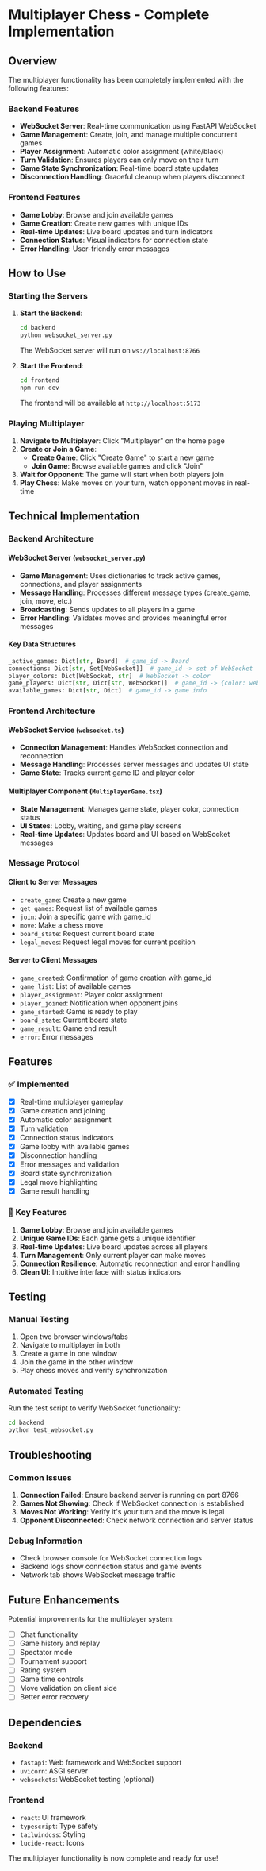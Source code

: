 # Multiplayer Chess - Complete Implementation

## Overview

The multiplayer functionality has been completely implemented with the following features:

### Backend Features
- **WebSocket Server**: Real-time communication using FastAPI WebSocket
- **Game Management**: Create, join, and manage multiple concurrent games
- **Player Assignment**: Automatic color assignment (white/black)
- **Turn Validation**: Ensures players can only move on their turn
- **Game State Synchronization**: Real-time board state updates
- **Disconnection Handling**: Graceful cleanup when players disconnect

### Frontend Features
- **Game Lobby**: Browse and join available games
- **Game Creation**: Create new games with unique IDs
- **Real-time Updates**: Live board updates and turn indicators
- **Connection Status**: Visual indicators for connection state
- **Error Handling**: User-friendly error messages

## How to Use

### Starting the Servers

1. **Start the Backend**:
   ```bash
   cd backend
   python websocket_server.py
   ```
   The WebSocket server will run on `ws://localhost:8766`

2. **Start the Frontend**:
   ```bash
   cd frontend
   npm run dev
   ```
   The frontend will be available at `http://localhost:5173`

### Playing Multiplayer

1. **Navigate to Multiplayer**: Click "Multiplayer" on the home page
2. **Create or Join a Game**:
   - **Create Game**: Click "Create Game" to start a new game
   - **Join Game**: Browse available games and click "Join"
3. **Wait for Opponent**: The game will start when both players join
4. **Play Chess**: Make moves on your turn, watch opponent moves in real-time

## Technical Implementation

### Backend Architecture

#### WebSocket Server (`websocket_server.py`)
- **Game Management**: Uses dictionaries to track active games, connections, and player assignments
- **Message Handling**: Processes different message types (create_game, join, move, etc.)
- **Broadcasting**: Sends updates to all players in a game
- **Error Handling**: Validates moves and provides meaningful error messages

#### Key Data Structures
```python
_active_games: Dict[str, Board]  # game_id -> Board
connections: Dict[str, Set[WebSocket]]  # game_id -> set of WebSocket
player_colors: Dict[WebSocket, str]  # WebSocket -> color
game_players: Dict[str, Dict[str, WebSocket]]  # game_id -> {color: websocket}
available_games: Dict[str, Dict]  # game_id -> game info
```

### Frontend Architecture

#### WebSocket Service (`websocket.ts`)
- **Connection Management**: Handles WebSocket connection and reconnection
- **Message Handling**: Processes server messages and updates UI state
- **Game State**: Tracks current game ID and player color

#### Multiplayer Component (`MultiplayerGame.tsx`)
- **State Management**: Manages game state, player color, connection status
- **UI States**: Lobby, waiting, and game play screens
- **Real-time Updates**: Updates board and UI based on WebSocket messages

### Message Protocol

#### Client to Server Messages
- `create_game`: Create a new game
- `get_games`: Request list of available games
- `join`: Join a specific game with game_id
- `move`: Make a chess move
- `board_state`: Request current board state
- `legal_moves`: Request legal moves for current position

#### Server to Client Messages
- `game_created`: Confirmation of game creation with game_id
- `game_list`: List of available games
- `player_assignment`: Player color assignment
- `player_joined`: Notification when opponent joins
- `game_started`: Game is ready to play
- `board_state`: Current board state
- `game_result`: Game end result
- `error`: Error messages

## Features

### ✅ Implemented
- [x] Real-time multiplayer gameplay
- [x] Game creation and joining
- [x] Automatic color assignment
- [x] Turn validation
- [x] Connection status indicators
- [x] Game lobby with available games
- [x] Disconnection handling
- [x] Error messages and validation
- [x] Board state synchronization
- [x] Legal move highlighting
- [x] Game result handling

### 🎯 Key Features

1. **Game Lobby**: Browse and join available games
2. **Unique Game IDs**: Each game gets a unique identifier
3. **Real-time Updates**: Live board updates across all players
4. **Turn Management**: Only current player can make moves
5. **Connection Resilience**: Automatic reconnection and error handling
6. **Clean UI**: Intuitive interface with status indicators

## Testing

### Manual Testing
1. Open two browser windows/tabs
2. Navigate to multiplayer in both
3. Create a game in one window
4. Join the game in the other window
5. Play chess moves and verify synchronization

### Automated Testing
Run the test script to verify WebSocket functionality:
```bash
cd backend
python test_websocket.py
```

## Troubleshooting

### Common Issues

1. **Connection Failed**: Ensure backend server is running on port 8766
2. **Games Not Showing**: Check if WebSocket connection is established
3. **Moves Not Working**: Verify it's your turn and the move is legal
4. **Opponent Disconnected**: Check network connection and server status

### Debug Information
- Check browser console for WebSocket connection logs
- Backend logs show connection status and game events
- Network tab shows WebSocket message traffic

## Future Enhancements

Potential improvements for the multiplayer system:
- [ ] Chat functionality
- [ ] Game history and replay
- [ ] Spectator mode
- [ ] Tournament support
- [ ] Rating system
- [ ] Game time controls
- [ ] Move validation on client side
- [ ] Better error recovery

## Dependencies

### Backend
- `fastapi`: Web framework and WebSocket support
- `uvicorn`: ASGI server
- `websockets`: WebSocket testing (optional)

### Frontend
- `react`: UI framework
- `typescript`: Type safety
- `tailwindcss`: Styling
- `lucide-react`: Icons

The multiplayer functionality is now complete and ready for use! 